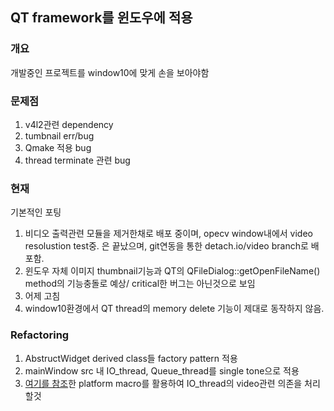 ## QT framework를 윈도우에 적용

### 개요
개발중인 프로젝트를 window10에 맞게 손을 보아야함

### 문제점
1. v4l2관련 dependency
2. tumbnail err/bug
3. Qmake 적용 bug
4. thread terminate 관련 bug

### 현재
기본적인 포팅
1. 비디오 출력관련 모듈을 제거한채로 배포 중이며, opecv window내에서 video resolustion test중.
은 끝났으며, git연동을 통한 detach.io/video branch로 배포함. 
2. 윈도우 자체 이미지 thumbnail기능과 QT의 QFileDialog::getOpenFileName() method의 기능충돌로 예상/ critical한 버그는 아닌것으로 보임
3. 어제 고침
4. window10환경에서 QT thread의 memory delete 기능이 제대로 동작하지 않음.

### Refactoring
1. AbstructWidget derived class들 factory pattern 적용
2. mainWindow src 내 IO_thread, Queue_thread를 single tone으로 적용
3. [여기를 참조](http://https://sourceforge.net/p/predef/wiki/OperatingSystems/)한 platform macro를 활용하여 IO_thread의 video관련 의존을 처리할것